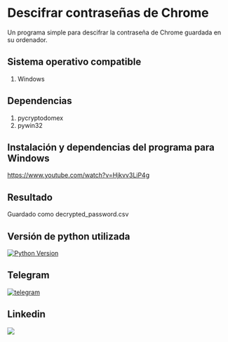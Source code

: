# Descifrar contraseñas de Chrome
Un programa simple para descifrar la contraseña de Chrome guardada en su ordenador. <br>

## Sistema operativo compatible
1. Windows

## Dependencias

1. pycryptodomex
2. pywin32

## Instalación y dependencias del programa para Windows

https://www.youtube.com/watch?v=Hjkvv3LiP4g

## Resultado
Guardado como decrypted_password.csv

## Versión de python utilizada

[![Python Version](https://img.shields.io/badge/python-3.11+-green)](https://www.python.org)

## Telegram

<a href='https://t.me/NoticiasCiberseguridadyCryptos' target='_blank'><img src='https://i.postimg.cc/HJ54gYft/telegram.png' border='0' alt='telegram'/></a>

## Linkedin
<a href="https://www.linkedin.com/in/rafael-peiro-calvet/"><img src="https://i.postimg.cc/8zsFGvXV/logo.jpg"></a>

